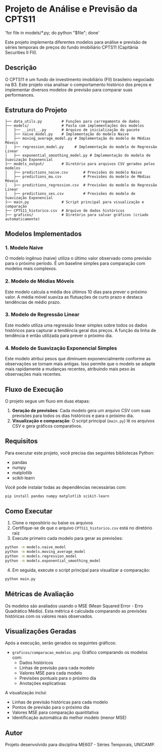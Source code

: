 # Projeto de Análise e Previsão da CPTS11

'for file in models/*.py; do python "$file"; done'

Este projeto implementa diferentes modelos para análise e previsão de séries temporais de preços do fundo imobiliário CPTS11 (Capitânia Securities II FII).

## Descrição

O CPTS11 é um fundo de investimento imobiliário (FII) brasileiro negociado na B3. Este projeto visa analisar o comportamento histórico dos preços e implementar diversos modelos de previsão para comparar suas performances.

## Estrutura do Projeto

```
├── data_utils.py         # Funções para carregamento de dados
├── models/               # Pasta com implementações dos modelos
│   ├── __init__.py       # Arquivo de inicialização do pacote
│   ├── naive_model.py    # Implementação do modelo Naive
│   ├── moving_average_model.py # Implementação do modelo de Médias Móveis
│   ├── regression_model.py     # Implementação do modelo de Regressão Linear
│   ├── exponential_smoothing_model.py # Implementação do modelo de Suavização Exponencial
├── models_output/        # Diretório para arquivos CSV gerados pelos modelos
│   ├── predictions_naive.csv       # Previsões do modelo Naive
│   ├── predictions_ma.csv          # Previsões do modelo de Médias Móveis
│   ├── predictions_regression.csv  # Previsões do modelo de Regressão Linear
│   ├── predictions_ses.csv         # Previsões do modelo de Suavização Exponencial
├── main.py               # Script principal para visualização e comparação
├── CPTS11_historico.csv  # Arquivo de dados históricos
├── graficos/             # Diretório para salvar gráficos (criado automaticamente)
```

## Modelos Implementados

### 1. Modelo Naive
O modelo ingênuo (naive) utiliza o último valor observado como previsão para o próximo período. É um baseline simples para comparação com modelos mais complexos.

### 2. Modelo de Médias Móveis
Este modelo calcula a média dos últimos 10 dias para prever o próximo valor. A média móvel suaviza as flutuações de curto prazo e destaca tendências de médio prazo.

### 3. Modelo de Regressão Linear
Este modelo utiliza uma regressão linear simples sobre todos os dados históricos para capturar a tendência geral dos preços. A função da linha de tendência é então utilizada para prever o próximo dia.

### 4. Modelo de Suavização Exponencial Simples
Este modelo atribui pesos que diminuem exponencialmente conforme as observações se tornam mais antigas. Isso permite que o modelo se adapte mais rapidamente a mudanças recentes, atribuindo mais peso às observações mais recentes.

## Fluxo de Execução

O projeto segue um fluxo em duas etapas:

1. **Geração de previsões**: Cada modelo gera um arquivo CSV com suas previsões para todos os dias históricos e para o próximo dia.
2. **Visualização e comparação**: O script principal (`main.py`) lê os arquivos CSV e gera gráficos comparativos.

## Requisitos

Para executar este projeto, você precisa das seguintes bibliotecas Python:
- pandas
- numpy
- matplotlib
- scikit-learn

Você pode instalar todas as dependências necessárias com:

```bash
pip install pandas numpy matplotlib scikit-learn
```

## Como Executar

1. Clone o repositório ou baixe os arquivos
2. Certifique-se de que o arquivo `CPTS11_historico.csv` está no diretório raiz
3. Execute primeiro cada modelo para gerar as previsões:

```bash
python -m models.naive_model
python -m models.moving_average_model
python -m models.regression_model
python -m models.exponential_smoothing_model
```

4. Em seguida, execute o script principal para visualizar a comparação:

```bash
python main.py
```

## Métricas de Avaliação

Os modelos são avaliados usando o MSE (Mean Squared Error - Erro Quadrático Médio). Esta métrica é calculada comparando as previsões históricas com os valores reais observados.

## Visualizações Geradas

Após a execução, serão gerados os seguintes gráficos:
- `graficos/comparacao_modelos.png`: Gráfico comparando os modelos com:
  - Dados históricos
  - Linhas de previsão para cada modelo
  - Valores MSE para cada modelo
  - Previsões pontuais para o próximo dia
  - Anotações explicativas

A visualização inclui:
- Linhas de previsão históricas para cada modelo
- Pontos de previsão para o próximo dia
- Valores MSE para comparação quantitativa
- Identificação automática do melhor modelo (menor MSE)

## Autor

Projeto desenvolvido para disciplina ME607 - Séries Temporais, UNICAMP.

